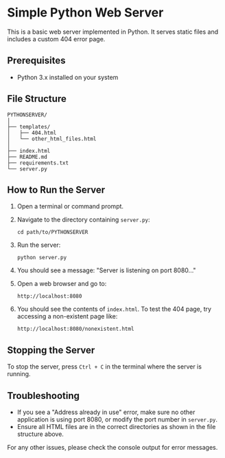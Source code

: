 # Simple Python Web Server

This is a basic web server implemented in Python. It serves static files and includes a custom 404 error page.

## Prerequisites

- Python 3.x installed on your system

## File Structure

```
PYTHONSERVER/
│
├── templates/
│   ├── 404.html
│   └── other_html_files.html
│
├── index.html
├── README.md
├── requirements.txt
└── server.py
```

## How to Run the Server

1. Open a terminal or command prompt.

2. Navigate to the directory containing `server.py`:
   ```
   cd path/to/PYTHONSERVER
   ```

3. Run the server:
   ```
   python server.py
   ```

4. You should see a message: "Server is listening on port 8080..."

5. Open a web browser and go to:
   ```
   http://localhost:8080
   ```

6. You should see the contents of `index.html`. To test the 404 page, try accessing a non-existent page like:
   ```
   http://localhost:8080/nonexistent.html
   ```

## Stopping the Server

To stop the server, press `Ctrl + C` in the terminal where the server is running.

## Troubleshooting

- If you see a "Address already in use" error, make sure no other application is using port 8080, or modify the port number in `server.py`.
- Ensure all HTML files are in the correct directories as shown in the file structure above.

For any other issues, please check the console output for error messages.